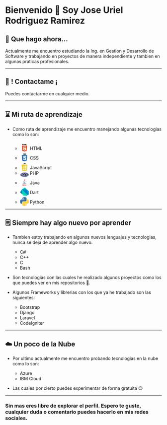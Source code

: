 # Bienvenido 👋 Soy Jose Uriel Rodriguez Ramirez 

## 🌁 Que hago ahora...

Actualmente me encuentro estudiando la Ing. en Gestion y Desarrollo de Software y trabajando en proyectos de manera independiente y tambien en algunas praticas profesionales.
 ***

## 🤝 ! Contactame ¡
Puedes contactarme en cualquier medio.


***

## ⌛ Mi ruta de aprendizaje
* Como ruta de aprendizaje me encuentro manejando algunas tecnologias como lo son:

    - <img src="res/assets/img/html.png"   style="width:28px; position:relative; top:7px;"> HTML 
    - <img src="res/assets/img/css.png"    style="width:28px; position:relative; top:7px;"> CSS
    - <img src="res/assets/img/js.png"     style="width:28px; position:relative; top:7px;"> JavaScript
    - <img src="res/assets/img/php.png"    style="width:28px; position:relative; top:7px;"> PHP
    - <img src="res/assets/img/java.png"   style="width:28px; position:relative; top:7px;"> Java
    - <img src="res/assets/img/dart.png"   style="width:28px; position:relative; top:7px;"> Dart
    - <img src="res/assets/img/python.png" style="width:28px; position:relative; top:7px;"> Python
 ***
## 🗒️ Siempre hay algo nuevo por aprender
* Tambien estoy trabajando en algunos nuevos lenguajes y tecnologias, nunca se deja de aprender algo nuevo.

    - C#
    - C++
    - C
    - Bash


 * Son tecnologias con las cuales he realizado algunos proyectos como los que puedes ver en mis repositorios 🔭️.





*   Algunos Frameworks y librerias con los que ya he trabajado son las siguientes:

    - Bootstrap <img>
    - Django
    - Laravel
    - CodeIgniter
***

## ☁️ Un poco de la Nube
* Por ultimo actualmente me encuentro probando tecnologias en la nube como lo son:

    - Azure
    - IBM Cloud

* Las cuales por cierto puedes experimentar de forma gratuita 😉
***

### Sin mas eres libre de explorar el perfil. Espero te guste, cualquier duda o comentario puedes hacerlo en mis redes sociales.



<!--
**Jose-beat/Jose-beat** is a ✨ _special_ ✨ repository because its `README.md` (this file) appears on your GitHub profile.

Here are some ideas to get you started:

- 🔭 I’m currently working on ...
- 🌱 I’m currently learning ...
- 👯 I’m looking to collaborate on ...
- 🤔 I’m looking for help with ...
- 💬 Ask me about ...
- 📫 How to reach me: ...
- 😄 Pronouns: ...
- ⚡ Fun fact: ...
-->
